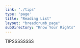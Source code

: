 ```yaml
---
link: './tips'
type: 'page'
title: "Reading List"
layout: "breadcrumb_page"
subDirectory: "Know Your Rights"
---
```

TIPSSSSSSSS